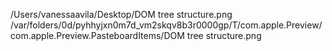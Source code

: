 
/Users/vanessaavila/Desktop/DOM tree structure.png
/var/folders/0d/pyhhyjxn0m7d_vm2skqv8b3r0000gp/T/com.apple.Preview/com.apple.Preview.PasteboardItems/DOM tree structure.png
